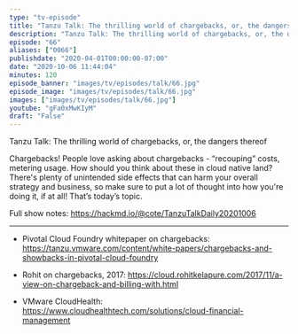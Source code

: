 ```yaml
---
type: "tv-episode"
title: "Tanzu Talk: The thrilling world of chargebacks, or, the dangers thereof"
description: "Tanzu Talk: The thrilling world of chargebacks, or, the dangers thereof"
episode: "66"
aliases: ["0066"]
publishdate: "2020-04-01T00:00:00-07:00"
date: "2020-10-06 11:44:04"
minutes: 120
episode_banner: "images/tv/episodes/talk/66.jpg"
episode_image: "images/tv/episodes/talk/66.jpg"
images: ["images/tv/episodes/talk/66.jpg"]
youtube: "gFa0xMwKIyM"
draft: "False"
---
```


Tanzu Talk: The thrilling world of chargebacks, or, the dangers thereof


Chargebacks! People love asking about chargebacks - “recouping” costs, metering usage. How should you think about these in cloud native land? There's plenty of unintended side effects that can harm your overall strategy and business, so make sure to put a lot of thought into how you're doing it, if at all!  That’s today’s topic.


Full show notes: https://hackmd.io/@cote/TanzuTalkDaily20201006


----


- Pivotal Cloud Foundry whitepaper on chargebacks: https://tanzu.vmware.com/content/white-papers/chargebacks-and-showbacks-in-pivotal-cloud-foundry


- Rohit on chargebacks, 2017: https://cloud.rohitkelapure.com/2017/11/a-view-on-chargeback-and-billing-with.html


- VMware CloudHealth: https://www.cloudhealthtech.com/solutions/cloud-financial-management